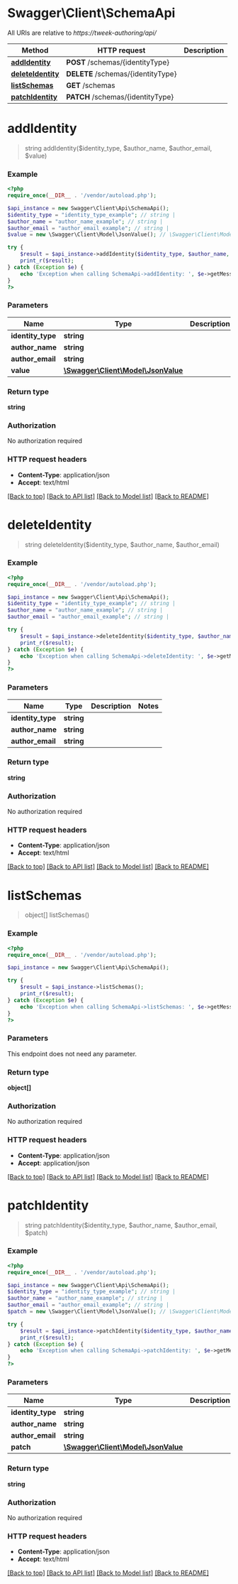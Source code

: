 # Swagger\Client\SchemaApi

All URIs are relative to *https://tweek-authoring/api/*

Method | HTTP request | Description
------------- | ------------- | -------------
[**addIdentity**](SchemaApi.md#addIdentity) | **POST** /schemas/{identityType} | 
[**deleteIdentity**](SchemaApi.md#deleteIdentity) | **DELETE** /schemas/{identityType} | 
[**listSchemas**](SchemaApi.md#listSchemas) | **GET** /schemas | 
[**patchIdentity**](SchemaApi.md#patchIdentity) | **PATCH** /schemas/{identityType} | 


# **addIdentity**
> string addIdentity($identity_type, $author_name, $author_email, $value)





### Example
```php
<?php
require_once(__DIR__ . '/vendor/autoload.php');

$api_instance = new Swagger\Client\Api\SchemaApi();
$identity_type = "identity_type_example"; // string | 
$author_name = "author_name_example"; // string | 
$author_email = "author_email_example"; // string | 
$value = new \Swagger\Client\Model\JsonValue(); // \Swagger\Client\Model\JsonValue | 

try {
    $result = $api_instance->addIdentity($identity_type, $author_name, $author_email, $value);
    print_r($result);
} catch (Exception $e) {
    echo 'Exception when calling SchemaApi->addIdentity: ', $e->getMessage(), PHP_EOL;
}
?>
```

### Parameters

Name | Type | Description  | Notes
------------- | ------------- | ------------- | -------------
 **identity_type** | **string**|  |
 **author_name** | **string**|  |
 **author_email** | **string**|  |
 **value** | [**\Swagger\Client\Model\JsonValue**](../Model/JsonValue.md)|  |

### Return type

**string**

### Authorization

No authorization required

### HTTP request headers

 - **Content-Type**: application/json
 - **Accept**: text/html

[[Back to top]](#) [[Back to API list]](../../README.md#documentation-for-api-endpoints) [[Back to Model list]](../../README.md#documentation-for-models) [[Back to README]](../../README.md)

# **deleteIdentity**
> string deleteIdentity($identity_type, $author_name, $author_email)





### Example
```php
<?php
require_once(__DIR__ . '/vendor/autoload.php');

$api_instance = new Swagger\Client\Api\SchemaApi();
$identity_type = "identity_type_example"; // string | 
$author_name = "author_name_example"; // string | 
$author_email = "author_email_example"; // string | 

try {
    $result = $api_instance->deleteIdentity($identity_type, $author_name, $author_email);
    print_r($result);
} catch (Exception $e) {
    echo 'Exception when calling SchemaApi->deleteIdentity: ', $e->getMessage(), PHP_EOL;
}
?>
```

### Parameters

Name | Type | Description  | Notes
------------- | ------------- | ------------- | -------------
 **identity_type** | **string**|  |
 **author_name** | **string**|  |
 **author_email** | **string**|  |

### Return type

**string**

### Authorization

No authorization required

### HTTP request headers

 - **Content-Type**: application/json
 - **Accept**: text/html

[[Back to top]](#) [[Back to API list]](../../README.md#documentation-for-api-endpoints) [[Back to Model list]](../../README.md#documentation-for-models) [[Back to README]](../../README.md)

# **listSchemas**
> object[] listSchemas()





### Example
```php
<?php
require_once(__DIR__ . '/vendor/autoload.php');

$api_instance = new Swagger\Client\Api\SchemaApi();

try {
    $result = $api_instance->listSchemas();
    print_r($result);
} catch (Exception $e) {
    echo 'Exception when calling SchemaApi->listSchemas: ', $e->getMessage(), PHP_EOL;
}
?>
```

### Parameters
This endpoint does not need any parameter.

### Return type

**object[]**

### Authorization

No authorization required

### HTTP request headers

 - **Content-Type**: application/json
 - **Accept**: application/json

[[Back to top]](#) [[Back to API list]](../../README.md#documentation-for-api-endpoints) [[Back to Model list]](../../README.md#documentation-for-models) [[Back to README]](../../README.md)

# **patchIdentity**
> string patchIdentity($identity_type, $author_name, $author_email, $patch)





### Example
```php
<?php
require_once(__DIR__ . '/vendor/autoload.php');

$api_instance = new Swagger\Client\Api\SchemaApi();
$identity_type = "identity_type_example"; // string | 
$author_name = "author_name_example"; // string | 
$author_email = "author_email_example"; // string | 
$patch = new \Swagger\Client\Model\JsonValue(); // \Swagger\Client\Model\JsonValue | 

try {
    $result = $api_instance->patchIdentity($identity_type, $author_name, $author_email, $patch);
    print_r($result);
} catch (Exception $e) {
    echo 'Exception when calling SchemaApi->patchIdentity: ', $e->getMessage(), PHP_EOL;
}
?>
```

### Parameters

Name | Type | Description  | Notes
------------- | ------------- | ------------- | -------------
 **identity_type** | **string**|  |
 **author_name** | **string**|  |
 **author_email** | **string**|  |
 **patch** | [**\Swagger\Client\Model\JsonValue**](../Model/JsonValue.md)|  |

### Return type

**string**

### Authorization

No authorization required

### HTTP request headers

 - **Content-Type**: application/json
 - **Accept**: text/html

[[Back to top]](#) [[Back to API list]](../../README.md#documentation-for-api-endpoints) [[Back to Model list]](../../README.md#documentation-for-models) [[Back to README]](../../README.md)

